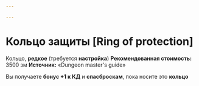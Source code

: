 ```yaml
---

---
```

# Кольцо защиты [Ring of protection]

Кольцо, **редкое** (требуется **настройка**)
**Рекомендованная стоимость:** 3500 зм
**Источник:** «Dungeon master's guide»

Вы получаете **бонус +1 к КД** и **спасброскам**, пока носите это **кольцо**